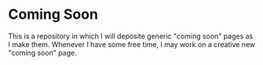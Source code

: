 # Coming Soon

This is a repository in which I will deposite generic "coming soon" pages as I make them. Whenever I have some free time, I may work on a creative new "coming soon" page.
